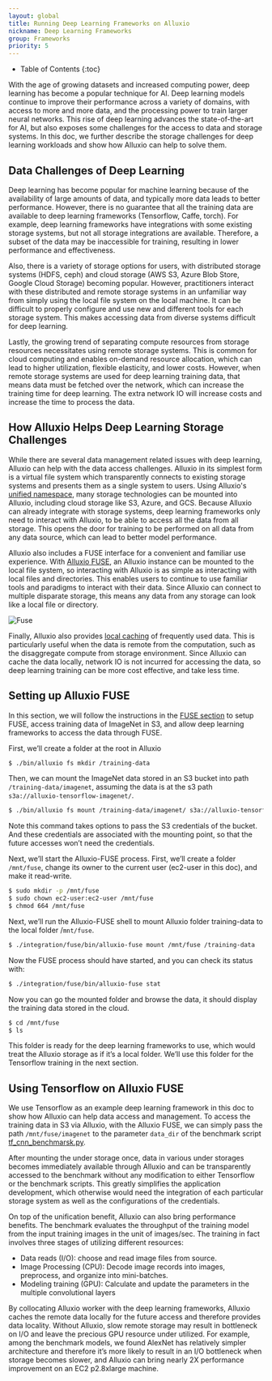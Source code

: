 ```yaml
---
layout: global
title: Running Deep Learning Frameworks on Alluxio
nickname: Deep Learning Frameworks
group: Frameworks
priority: 5
---
```


* Table of Contents
{:toc}

With the age of growing datasets and increased computing power, deep learning has become a popular 
technique for AI. Deep learning models continue to improve their performance across a variety of 
domains, with access to more and more data, and the processing power to train larger neural 
networks. This rise of deep learning advances the state-of-the-art for AI, but also exposes some 
challenges for the access to data and storage systems. In this doc, we further describe the 
storage challenges for deep learning workloads and show how Alluxio can help to solve them.

## Data Challenges of Deep Learning

Deep learning has become popular for machine learning because of the availability of large amounts
 of data, and typically more data leads to better performance. However, there is no guarantee that 
 all the training data are available to deep learning frameworks (Tensorflow, Caffe, torch). For 
 example, deep learning frameworks have integrations with some existing storage systems, but not 
 all storage integrations are available. Therefore, a subset of the data may be inaccessible for 
 training, resulting in lower performance and effectiveness.

Also, there is a variety of storage options for users, with distributed storage systems (HDFS, 
ceph) and cloud storage (AWS S3, Azure Blob Store, Google Cloud Storage) becoming popular. 
However, practitioners interact with these distributed and remote storage systems in an unfamiliar 
way from simply using the local file system on the local machine. It can be difficult to properly 
configure and use new and different tools for each storage system. This makes accessing data from 
diverse systems difficult for deep learning.

Lastly, the growing trend of separating compute resources from storage resources necessitates 
using remote storage systems. This is common for cloud computing and enables on-demand resource 
allocation, which can lead to higher utilization, flexible elasticity, and lower costs. However, 
when remote storage systems are used for deep learning training data, that means data must be 
fetched over the network, which can increase the training time for deep learning. The extra 
network IO will increase costs and increase the time to process the data.

## How Alluxio Helps Deep Learning Storage Challenges

While there are several data management related issues with deep learning, Alluxio can help with 
the  data access challenges. Alluxio in its simplest form is a virtual file system which 
transparently connects to existing storage systems and presents them as a single system to users. 
Using Alluxio's [unified namespace](Unified-and-Transparent-Namespace.html), many storage 
technologies can be mounted into Alluxio, including cloud storage like S3, Azure, and GCS. Because 
Alluxio can already integrate with storage systems, deep learning frameworks only need to interact 
with Alluxio, to be able to access all the data from all storage. This opens the door for training 
to be performed on all data from any data source, which can lead to better model performance.

Alluxio also includes a FUSE interface for a convenient and familiar use experience. With [Alluxio 
FUSE](Mounting-Alluxio-FS-with-FUSE.html), an Alluxio instance can be mounted to the local file 
system, so interacting with Alluxio is as simple as interacting with local files and directories. 
This enables users to continue to use familiar tools and paradigms to interact with their data. 
Since Alluxio can connect to multiple disparate storage, this means any data from any storage can 
look like a local file or directory.

![Fuse]({{site.data.img.fuse}})

Finally, Alluxio also provides [local caching](Alluxio-Storage.html) of frequently used data. This 
is particularly useful when the data is remote from the computation, such as the disaggregate 
compute from storage environment. Since Alluxio can cache the data locally, network IO is not 
incurred for accessing the data, so deep learning training can be more cost effective, and take 
less time.

## Setting up Alluxio FUSE

In this section, we will follow the instructions in the 
[FUSE section](Mounting-Alluxio-FS-with-FUSE.html) to setup FUSE, access training data of ImageNet 
in S3, and allow deep learning frameworks to access the data through FUSE.

First, we’ll create a folder at the root in Alluxio

```bash
$ ./bin/alluxio fs mkdir /training-data
```

Then, we can mount the ImageNet data stored in an S3 bucket into path `/training-data/imagenet`, 
assuming the data is at the s3 path `s3a://alluxio-tensorflow-imagenet/`.

```bash
$ ./bin/alluxio fs mount /training-data/imagenet/ s3a://alluxio-tensorflow-imagenet/ --option aws.accessKeyID=<ACCESS_KEY_ID> --option aws.secretKey=<SECRET_KEY>
```

Note this command takes options to pass the S3 credentials of the bucket. And these credentials 
are associated with the mounting point, so that the future accesses won’t need the credentials.

Next, we’ll start the Alluxio-FUSE process. First, we’ll create a folder `/mnt/fuse`, change its 
owner to the current user (ec2-user in this doc), and make it read-write. 

```bash
$ sudo mkdir -p /mnt/fuse
$ sudo chown ec2-user:ec2-user /mnt/fuse
$ chmod 664 /mnt/fuse
```

Next, we’ll run the Alluxio-FUSE shell to mount Alluxio folder training-data to the local folder 
/`mnt/fuse`.

```bash
$ ./integration/fuse/bin/alluxio-fuse mount /mnt/fuse /training-data
```

Now the FUSE process should have started, and you can check its status with:

```bash
$ ./integration/fuse/bin/alluxio-fuse stat
```

Now you can go the mounted folder and browse the data, it should display the training data stored 
in the cloud.

```bash
$ cd /mnt/fuse
$ ls
```

This folder is ready for the deep learning frameworks to use, which would treat the Alluxio 
storage as if it’s a local folder. We’ll use this folder for the Tensorflow training in the next 
section.

## Using Tensorflow on Alluxio FUSE

We use Tensorflow as an example deep learning framework in this doc to show how Alluxio can help 
data access and management. To access the training data in S3 via Alluxio, with the Alluxio FUSE, 
we can simply pass the path `/mnt/fuse/imagenet` to the parameter `data_dir` of the benchmark 
script [tf_cnn_benchmarsk.py](https://github.com/tensorflow/benchmarks/blob/master/scripts/tf_cnn_benchmarks/tf_cnn_benchmarks.py).

After mounting the under storage once, data in various under storages becomes immediately 
available through Alluxio and can be transparently accessed to the benchmark without any 
modification to either Tensorflow or the benchmark scripts. This greatly simplifies the 
application development, which otherwise would need the integration of each particular storage 
system as well as the configurations of the credentials.

On top of the unification benefit, Alluxio can also bring performance benefits. 
The benchmark evaluates the throughput of the training model from the input training images in the unit of images/sec. The training in fact involves three stages of utilizing different resources:
 - Data reads (I/O): choose and read image files from source.
 - Image Processing (CPU): Decode image records into images, preprocess, and organize into 
 mini-batches.
 - Modeling training (GPU): Calculate and update the parameters in the multiple convolutional 
 layers

By collocating Alluxio worker with the deep learning frameworks, Alluxio caches the remote data 
locally for the future access and therefore provides data locality. Without Alluxio, slow remote 
storage may result in bottleneck on I/O and leave the precious GPU resource under utilized. For 
example, among the benchmark models, we found AlexNet has relatively simpler architecture and 
therefore it’s more likely to result in an I/O bottleneck when storage becomes slower, and Alluxio 
can bring nearly 2X performance improvement on an EC2 p2.8xlarge machine.